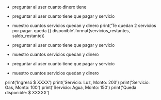 - preguntar al user cuanto dinero tiene

- preguntar al user cuanto tiene que pagar y servicio
- muestro cuantos servicios quedan y dinero 
print('Te quedan 2 servicios por pagar. queda {} disponible'.format(servicios_restantes, saldo_restante))

- preguntar al user cuanto tiene que pagar y servicio
- muestro cuantos servicios quedan y dinero 


- preguntar al user cuanto tiene que pagar y servicio
- muestro cuantos servicios quedan y dinero 


print('Ingresó $ XXXX')
print('Servicio: Luz, Monto: 200')
print('Servicio: Gas, Monto: 100')
print('Servicio: Agua, Monto: 150')
print('Queda disponible: $ XXXXX')
